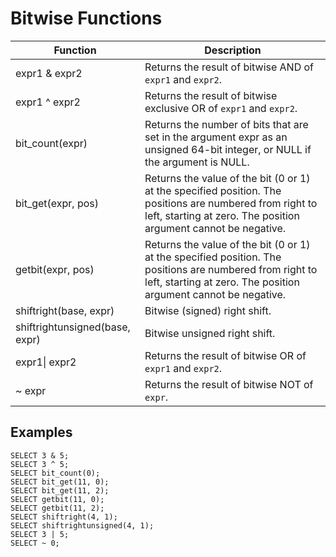 # Bitwise Functions
| Function	                      | Description                                                                                                                                                                  |
|--------------------------------|------------------------------------------------------------------------------------------------------------------------------------------------------------------------------|
| expr1 & expr2	                 | Returns the result of bitwise AND of `expr1` and `expr2`.                                                                                                                    |
| expr1 ^ expr2	                 | Returns the result of bitwise exclusive OR of `expr1` and `expr2`.                                                                                                           |
| bit_count(expr)                | 	Returns the number of bits that are set in the argument expr as an unsigned 64-bit integer, or NULL if the argument is NULL.                                                |
| bit_get(expr, pos)	            | Returns the value of the bit (0 or 1) at the specified position. The positions are numbered from right to left, starting at zero. The position argument cannot be negative.  |
| getbit(expr, pos)              | 	Returns the value of the bit (0 or 1) at the specified position. The positions are numbered from right to left, starting at zero. The position argument cannot be negative. |
| shiftright(base, expr)         | 	Bitwise (signed) right shift.                                                                                                                                               |
| shiftrightunsigned(base, expr) | 	Bitwise unsigned right shift.                                                                                                                                               |
| expr1\| expr2                  | Returns the result of bitwise OR of `expr1` and `expr2`.                                                                                                                     |
| ~ expr                         | 	Returns the result of bitwise NOT of `expr`.                                                                                                                                |

## Examples

    SELECT 3 & 5;
    SELECT 3 ^ 5;
    SELECT bit_count(0);
    SELECT bit_get(11, 0);
    SELECT bit_get(11, 2);
    SELECT getbit(11, 0);
    SELECT getbit(11, 2);
    SELECT shiftright(4, 1);
    SELECT shiftrightunsigned(4, 1);
    SELECT 3 | 5;
    SELECT ~ 0;
